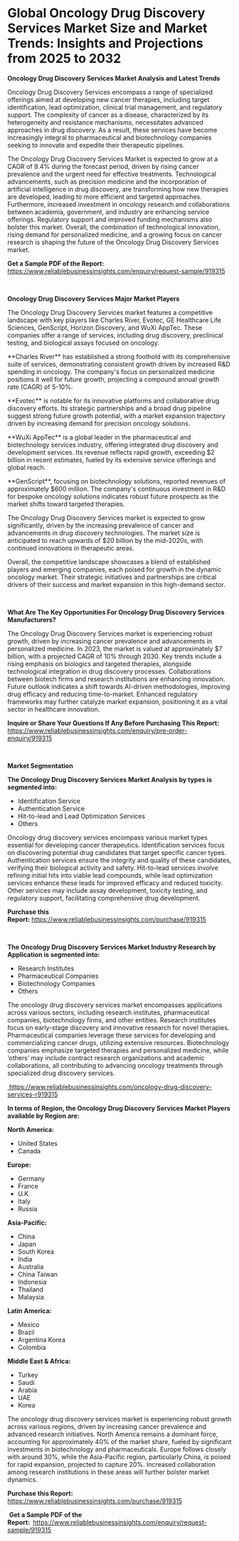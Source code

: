 <p><h1>Global Oncology Drug Discovery Services Market Size and Market Trends: Insights and Projections from 2025 to 2032</h1></p><p><strong>Oncology Drug Discovery Services Market Analysis and Latest Trends</strong></p>
<p><p>Oncology Drug Discovery Services encompass a range of specialized offerings aimed at developing new cancer therapies, including target identification, lead optimization, clinical trial management, and regulatory support. The complexity of cancer as a disease, characterized by its heterogeneity and resistance mechanisms, necessitates advanced approaches in drug discovery. As a result, these services have become increasingly integral to pharmaceutical and biotechnology companies seeking to innovate and expedite their therapeutic pipelines.</p><p>The Oncology Drug Discovery Services Market is expected to grow at a CAGR of 9.4% during the forecast period, driven by rising cancer prevalence and the urgent need for effective treatments. Technological advancements, such as precision medicine and the incorporation of artificial intelligence in drug discovery, are transforming how new therapies are developed, leading to more efficient and targeted approaches. Furthermore, increased investment in oncology research and collaborations between academia, government, and industry are enhancing service offerings. Regulatory support and improved funding mechanisms also bolster this market. Overall, the combination of technological innovation, rising demand for personalized medicine, and a growing focus on cancer research is shaping the future of the Oncology Drug Discovery Services market.</p></p>
<p><strong>Get a Sample PDF of the Report:&nbsp;</strong> <a href="https://www.reliablebusinessinsights.com/enquiry/request-sample/919315?utm_campaign=3683&utm_medium=2&utm_source=Github&utm_content=ia&utm_term=18042025&utm_id=oncology-drug-discovery-services">https://www.reliablebusinessinsights.com/enquiry/request-sample/919315</a></p>
<p>&nbsp;</p>
<p><strong>Oncology Drug Discovery Services Major Market Players</strong></p>
<p><p>The Oncology Drug Discovery Services market features a competitive landscape with key players like Charles River, Evotec, GE Healthcare Life Sciences, GenScript, Horizon Discovery, and WuXi AppTec. These companies offer a range of services, including drug discovery, preclinical testing, and biological assays focused on oncology.</p><p>**Charles River** has established a strong foothold with its comprehensive suite of services, demonstrating consistent growth driven by increased R&D spending in oncology. The company's focus on personalized medicine positions it well for future growth, projecting a compound annual growth rate (CAGR) of 5-10%.</p><p>**Evotec** is notable for its innovative platforms and collaborative drug discovery efforts. Its strategic partnerships and a broad drug pipeline suggest strong future growth potential, with a market expansion trajectory driven by increasing demand for precision oncology solutions.</p><p>**WuXi AppTec** is a global leader in the pharmaceutical and biotechnology services industry, offering integrated drug discovery and development services. Its revenue reflects rapid growth, exceeding $2 billion in recent estimates, fueled by its extensive service offerings and global reach.</p><p>**GenScript**, focusing on biotechnology solutions, reported revenues of approximately $600 million. The company's continuous investment in R&D for bespoke oncology solutions indicates robust future prospects as the market shifts toward targeted therapies.</p><p>The Oncology Drug Discovery Services market is expected to grow significantly, driven by the increasing prevalence of cancer and advancements in drug discovery technologies. The market size is anticipated to reach upwards of $20 billion by the mid-2020s, with continued innovations in therapeutic areas.</p><p>Overall, the competitive landscape showcases a blend of established players and emerging companies, each poised for growth in the dynamic oncology market. Their strategic initiatives and partnerships are critical drivers of their success and market expansion in this high-demand sector.</p></p>
<p>&nbsp;</p>
<p><strong>What Are The Key Opportunities For Oncology Drug Discovery Services Manufacturers?</strong></p>
<p><p>The Oncology Drug Discovery Services market is experiencing robust growth, driven by increasing cancer prevalence and advancements in personalized medicine. In 2023, the market is valued at approximately $7 billion, with a projected CAGR of 10% through 2030. Key trends include a rising emphasis on biologics and targeted therapies, alongside technological integration in drug discovery processes. Collaborations between biotech firms and research institutions are enhancing innovation. Future outlook indicates a shift towards AI-driven methodologies, improving drug efficacy and reducing time-to-market. Enhanced regulatory frameworks may further catalyze market expansion, positioning it as a vital sector in healthcare innovation.</p></p>
<p><strong>Inquire or Share Your Questions If Any Before Purchasing This Report:</strong> <a href="https://www.reliablebusinessinsights.com/enquiry/pre-order-enquiry/919315?utm_campaign=3683&utm_medium=2&utm_source=Github&utm_content=ia&utm_term=18042025&utm_id=oncology-drug-discovery-services">https://www.reliablebusinessinsights.com/enquiry/pre-order-enquiry/919315</a></p>
<p>&nbsp;</p>
<p><strong>Market Segmentation</strong></p>
<p><strong>The Oncology Drug Discovery Services Market Analysis by types is segmented into:</strong></p>
<p><ul><li>Identification Service</li><li>Authentication Service</li><li>Hit-to-lead and Lead Optimization Services</li><li>Others</li></ul></p>
<p><p>Oncology drug discovery services encompass various market types essential for developing cancer therapeutics. Identification services focus on discovering potential drug candidates that target specific cancer types. Authentication services ensure the integrity and quality of these candidates, verifying their biological activity and safety. Hit-to-lead services involve refining initial hits into viable lead compounds, while lead optimization services enhance these leads for improved efficacy and reduced toxicity. Other services may include assay development, toxicity testing, and regulatory support, facilitating comprehensive drug development.</p></p>
<p><strong>Purchase this Report:&nbsp;</strong><a href="https://www.reliablebusinessinsights.com/purchase/919315?utm_campaign=3683&utm_medium=2&utm_source=Github&utm_content=ia&utm_term=18042025&utm_id=oncology-drug-discovery-services">https://www.reliablebusinessinsights.com/purchase/919315</a></p>
<p>&nbsp;</p>
<p><strong>The Oncology Drug Discovery Services Market Industry Research by Application is segmented into:</strong></p>
<p><ul><li>Research Institutes</li><li>Pharmaceutical Companies</li><li>Biotechnology Companies</li><li>Others</li></ul></p>
<p><p>The oncology drug discovery services market encompasses applications across various sectors, including research institutes, pharmaceutical companies, biotechnology firms, and other entities. Research institutes focus on early-stage discovery and innovative research for novel therapies. Pharmaceutical companies leverage these services for developing and commercializing cancer drugs, utilizing extensive resources. Biotechnology companies emphasize targeted therapies and personalized medicine, while ‘others’ may include contract research organizations and academic collaborations, all contributing to advancing oncology treatments through specialized drug discovery services.</p></p>
<p><a href="https://www.reliablebusinessinsights.com/oncology-drug-discovery-services-r919315?utm_campaign=3683&utm_medium=2&utm_source=Github&utm_content=ia&utm_term=18042025&utm_id=oncology-drug-discovery-services">&nbsp;https://www.reliablebusinessinsights.com/oncology-drug-discovery-services-r919315</a></p>
<p><strong>In terms of Region, the Oncology Drug Discovery Services Market Players available by Region are:</strong></p>
<p>
    <p> <strong> North America: </strong>
        <ul>
            <li>United States</li>
            <li>Canada</li>
        </ul>
        </p> 
    <p> <strong> Europe: </strong>
        <ul>
            <li>Germany</li>
            <li>France</li>
            <li>U.K.</li>
            <li>Italy</li>
            <li>Russia</li>
        </ul>
        </p> 
    <p> <strong> Asia-Pacific: </strong>
        <ul>
            <li>China</li>
            <li>Japan</li>
            <li>South Korea</li>
            <li>India</li>
            <li>Australia</li>
            <li>China Taiwan</li>
            <li>Indonesia</li>
            <li>Thailand</li>
            <li>Malaysia</li>
        </ul>
        </p> 
    <p> <strong> Latin America: </strong>
        <ul>
            <li>Mexico</li>
            <li>Brazil</li>
            <li>Argentina Korea</li>
            <li>Colombia</li>
        </ul>
        </p> 
    <p> <strong> Middle East & Africa: </strong>
        <ul>
            <li>Turkey</li>
            <li>Saudi</li>
            <li>Arabia</li>
            <li>UAE</li>
            <li>Korea</li>
        </ul>
    </p>
    </p>
<p><p>The oncology drug discovery services market is experiencing robust growth across various regions, driven by increasing cancer prevalence and advanced research initiatives. North America remains a dominant force, accounting for approximately 40% of the market share, fueled by significant investments in biotechnology and pharmaceuticals. Europe follows closely with around 30%, while the Asia-Pacific region, particularly China, is poised for rapid expansion, projected to capture 20%. Increased collaboration among research institutions in these areas will further bolster market dynamics.</p></p>
<p><strong>Purchase this Report: </strong><a href="https://www.reliablebusinessinsights.com/purchase/919315?utm_campaign=3683&utm_medium=2&utm_source=Github&utm_content=ia&utm_term=18042025&utm_id=oncology-drug-discovery-services">https://www.reliablebusinessinsights.com/purchase/919315</a></p>
<p>&nbsp;<strong>Get a Sample PDF of the Report:&nbsp;&nbsp;</strong><a href="https://www.reliablebusinessinsights.com/enquiry/request-sample/919315?utm_campaign=3683&utm_medium=2&utm_source=Github&utm_content=ia&utm_term=18042025&utm_id=oncology-drug-discovery-services">https://www.reliablebusinessinsights.com/enquiry/request-sample/919315</a></p>
<p><strong></strong></p>
<p><p></p><p></p><p></p></p>